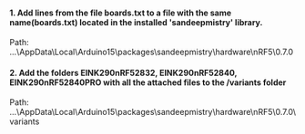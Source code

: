 #### 1. Add lines from the file boards.txt to a file with the same name(boards.txt) located in the installed 'sandeepmistry' library. 

Path: ...\AppData\Local\Arduino15\packages\sandeepmistry\hardware\nRF5\0.7.0


#### 2. Add the folders EINK290nRF52832, EINK290nRF52840, EINK290nRF52840PRO with all the attached files to the /variants folder

Path: ...\AppData\Local\Arduino15\packages\sandeepmistry\hardware\nRF5\0.7.0\variants
